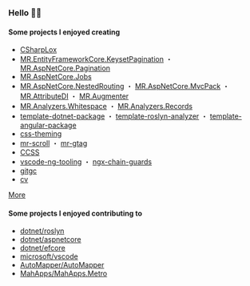 ### Hello 👋🏻

#### Some projects I enjoyed creating

- [CSharpLox](https://github.com/mrahhal/CSharpLox)
- [MR.EntityFrameworkCore.KeysetPagination](https://github.com/mrahhal/MR.EntityFrameworkCore.KeysetPagination) ・ [MR.AspNetCore.Pagination](https://github.com/mrahhal/MR.AspNetCore.Pagination)
- [MR.AspNetCore.Jobs](https://github.com/mrahhal/MR.AspNetCore.Jobs)
- [MR.AspNetCore.NestedRouting](https://github.com/mrahhal/MR.AspNetCore.NestedRouting) ・ [MR.AspNetCore.MvcPack](https://github.com/mrahhal/MR.AspNetCore.MvcPack) ・ [MR.AttributeDI](https://github.com/mrahhal/MR.AttributeDI) ・ [MR.Augmenter](https://github.com/mrahhal/MR.Augmenter)
- [MR.Analyzers.Whitespace](https://github.com/mrahhal/MR.Analyzers.Whitespace) ・ [MR.Analyzers.Records](https://github.com/mrahhal/MR.Analyzers.Records)
- [template-dotnet-package](https://github.com/mrahhal/template-dotnet-package) ・ [template-roslyn-analyzer](https://github.com/mrahhal/template-roslyn-analyzer) ・ [template-angular-package](https://github.com/mrahhal/template-angular-package)
- [css-theming](https://github.com/mrahhal/css-theming)
- [mr-scroll](https://github.com/mrahhal/mr-scroll) ・ [mr-gtag](https://github.com/mrahhal/mr-gtag)
- [CCSS](https://github.com/mrahhal/CCSS)
- [vscode-ng-tooling](https://github.com/mrahhal/vscode-ng-tooling) ・ [ngx-chain-guards](https://github.com/mrahhal/ngx-chain-guards)
- [gitgc](https://github.com/mrahhal/gitgc)
- [cv](https://github.com/mrahhal/cv)

[More](https://github.com/mrahhal?tab=repositories&type=source)

#### Some projects I enjoyed contributing to

- [dotnet/roslyn](https://github.com/dotnet/roslyn)
- [dotnet/aspnetcore](https://github.com/dotnet/aspnetcore)
- [dotnet/efcore](https://github.com/dotnet/efcore)
- [microsoft/vscode](https://github.com/microsoft/vscode)
- [AutoMapper/AutoMapper](https://github.com/AutoMapper/AutoMapper)
- [MahApps/MahApps.Metro](https://github.com/MahApps/MahApps.Metro)
